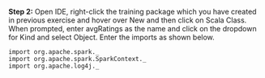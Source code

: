 **Step 2:** Open IDE, right-click the training package which you have created in previous exercise and hover over New and then click on Scala Class. When prompted, enter avgRatings as the name and click on the dropdown for Kind and select Object. Enter the imports as shown below.

```
import org.apache.spark._
import org.apache.spark.SparkContext._
import org.apache.log4j._
```
